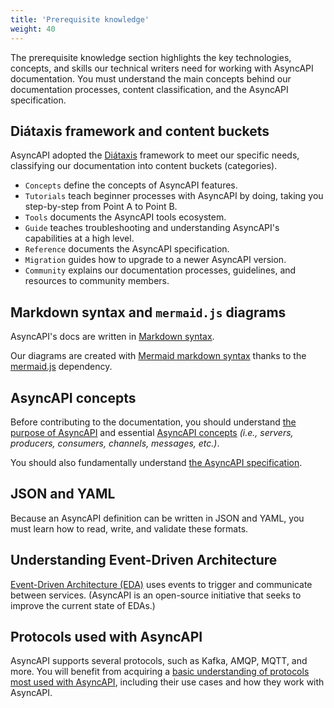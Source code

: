 ```yaml
---
title: 'Prerequisite knowledge'
weight: 40
---
```


The prerequisite knowledge section highlights the key technologies, concepts, and skills our technical writers need for working with AsyncAPI documentation. You must understand the main concepts behind our documentation processes, content classification, and the AsyncAPI specification.

## Diátaxis framework and content buckets
AsyncAPI adopted the [Diátaxis](https://diataxis.fr/) framework to meet our specific needs, classifying our documentation into content buckets (categories). 

- `Concepts` define the concepts of AsyncAPI features.
- `Tutorials` teach beginner processes with AsyncAPI by doing, taking you step-by-step from Point A to Point B.
- `Tools` documents the AsyncAPI tools ecosystem.
- `Guide` teaches troubleshooting and understanding AsyncAPI's capabilities at a high level.
- `Reference` documents the AsyncAPI specification.
- `Migration` guides how to upgrade to a newer AsyncAPI version.
- `Community` explains our documentation processes, guidelines, and resources to community members.

## Markdown syntax and `mermaid.js` diagrams
AsyncAPI's docs are written in [Markdown syntax](https://www.markdownguide.org/basic-syntax/).

Our diagrams are created with [Mermaid markdown syntax](https://mermaid.live/) thanks to the [mermaid.js](https://mermaid.js.org/) dependency.

## AsyncAPI concepts
Before contributing to the documentation, you should understand [the purpose of AsyncAPI](https://www.asyncapi.com/docs/tutorials/getting-started) and essential [AsyncAPI concepts](https://www.asyncapi.com/docs/concepts) _(i.e., servers, producers, consumers, channels, messages, etc.)_.

You should also fundamentally understand [the AsyncAPI specification](https://www.asyncapi.com/docs/reference/specification/latest). 

## JSON and YAML
Because an AsyncAPI definition can be written in JSON and YAML, you must learn how to read, write, and validate these formats. 

## Understanding Event-Driven Architecture
[Event-Driven Architecture (EDA)](https://www.asyncapi.com/docs/tutorials/getting-started/event-driven-architectures/) uses events to trigger and communicate between services. (AsyncAPI is an open-source initiative that seeks to improve the current state of EDAs.) 

## Protocols used with AsyncAPI
AsyncAPI supports several protocols, such as Kafka, AMQP, MQTT, and more. You will benefit from acquiring a [basic understanding of protocols most used with AsyncAPI](https://www.asyncapi.com/docs/concepts/protocol), including their use cases and how they work with AsyncAPI. 
